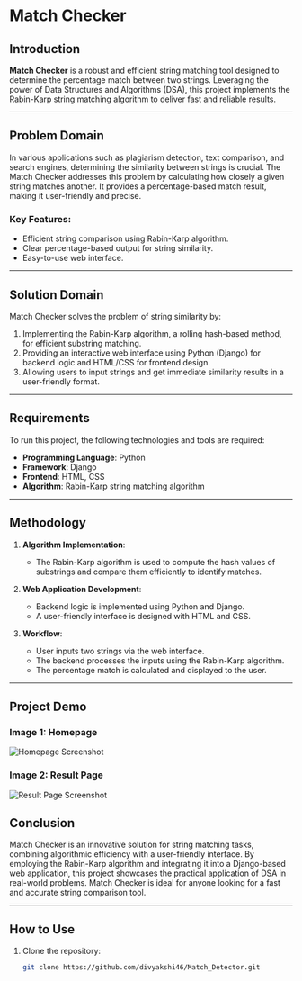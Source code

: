 # Match Checker

## Introduction
**Match Checker** is a robust and efficient string matching tool designed to determine the percentage match between two strings. Leveraging the power of Data Structures and Algorithms (DSA), this project implements the Rabin-Karp string matching algorithm to deliver fast and reliable results.

---

## Problem Domain
In various applications such as plagiarism detection, text comparison, and search engines, determining the similarity between strings is crucial. The Match Checker addresses this problem by calculating how closely a given string matches another. It provides a percentage-based match result, making it user-friendly and precise.

### Key Features:
- Efficient string comparison using Rabin-Karp algorithm.
- Clear percentage-based output for string similarity.
- Easy-to-use web interface.

---

## Solution Domain
Match Checker solves the problem of string similarity by:
1. Implementing the Rabin-Karp algorithm, a rolling hash-based method, for efficient substring matching.
2. Providing an interactive web interface using Python (Django) for backend logic and HTML/CSS for frontend design.
3. Allowing users to input strings and get immediate similarity results in a user-friendly format.

---

## Requirements
To run this project, the following technologies and tools are required:
- **Programming Language**: Python
- **Framework**: Django
- **Frontend**: HTML, CSS
- **Algorithm**: Rabin-Karp string matching algorithm

---

## Methodology
1. **Algorithm Implementation**:
   - The Rabin-Karp algorithm is used to compute the hash values of substrings and compare them efficiently to identify matches.

2. **Web Application Development**:
   - Backend logic is implemented using Python and Django.
   - A user-friendly interface is designed with HTML and CSS.

3. **Workflow**:
   - User inputs two strings via the web interface.
   - The backend processes the inputs using the Rabin-Karp algorithm.
   - The percentage match is calculated and displayed to the user.

---
## Project Demo

### Image 1: Homepage
![Homepage Screenshot](./path/to/your/image1.png)

### Image 2: Result Page
![Result Page Screenshot](./path/to/your/image2.png)


## Conclusion
Match Checker is an innovative solution for string matching tasks, combining algorithmic efficiency with a user-friendly interface. By employing the Rabin-Karp algorithm and integrating it into a Django-based web application, this project showcases the practical application of DSA in real-world problems. Match Checker is ideal for anyone looking for a fast and accurate string comparison tool.

---

## How to Use
1. Clone the repository:
   ```bash
   git clone https://github.com/divyakshi46/Match_Detector.git
